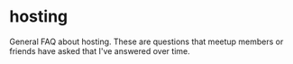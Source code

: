 hosting
=======

General FAQ about hosting. These are questions that meetup members or friends have asked that I've answered over time.
